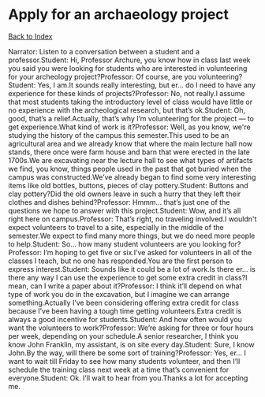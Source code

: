 # Apply for an archaeology project
[Back to Index](https://github.com/windows10010/tpoExtractor/blog/master/README.md)

Narrator: Listen to a conversation between a student and a professor.Student: Hi, Professor Archure, you know how in class last week you said you were looking for students who are interested in volunteering for your archeology project?Professor: Of course, are you volunteering?Student: Yes, I am.It sounds really interesting, but er… do I need to have any experience for these kinds of projects?Professor: No, not really.I assume that most students taking the introductory level of class would have little or no experience with the archeological research, but that’s ok.Student: Oh, good, that’s a relief.Actually, that’s why I’m volunteering for the project — to get experience.What kind of work is it?Professor: Well, as you know, we're studying the history of the campus this semester.This used to be an agricultural area and we already know that where the main lecture hall now stands, there once were farm house and barn that were erected in the late 1700s.We are excavating near the lecture hall to see what types of artifacts we find, you know, things people used in the past that got buried when the campus was constructed.We’ve already began to find some very interesting items like old bottles, buttons, pieces of clay pottery.Student: Buttons and clay pottery?Did the old owners leave in such a hurry that they left their clothes and dishes behind?Professor: Hmmm… that’s just one of the questions we hope to answer with this project.Student: Wow, and it’s all right here on campus.Professor: That’s right, no traveling involved.I wouldn't expect volunteers to travel to a site, especially in the middle of the semester.We expect to find many more things, but we do need more people to help.Student: So… how many student volunteers are you looking for?Professor: I’m hoping to get five or six.I’ve asked for volunteers in all of the classes I teach, but no one has responded.You are the first person to express interest.Student: Sounds like it could be a lot of work.Is there er… is there any way I can use the experience to get some extra credit in class?I mean, can I write a paper about it?Professor: I think it’ll depend on what type of work you do in the excavation, but I imagine we can arrange something.Actually I’ve been considering offering extra credit for class because I’ve been having a tough time getting volunteers.Extra credit is always a good incentive for students.Student: And how often would you want the volunteers to work?Professor: We’re asking for three or four hours per week, depending on your schedule.A senior researcher, I think you know John Franklin, my assistant, is on site every day.Student: Sure, I know John.By the way, will there be some sort of training?Professor: Yes, er… I want to wait till Friday to see how many students volunteer, and then I’ll schedule the training class next week at a time that’s convenient for everyone.Student: Ok. I’ll wait to hear from you.Thanks a lot for accepting me. 